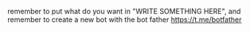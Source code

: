 remember to put what do you want in "WRITE SOMETHING HERE", and remember to create a new bot with the bot father https://t.me/botfather
